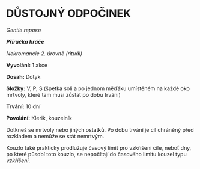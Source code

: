 # DŮSTOJNÝ ODPOČINEK

*Gentle repose*

***Příručka hráče***

*Nekromancie 2. úrovně (rituál)*

**Vyvolání:** 1 akce

**Dosah:** Dotyk

**Složky:** V, P, S (špetka soli a po jednom měďáku umístěném na každé oko mrtvoly, které tam musí zůstat po dobu trvání)

**Trvání:** 10 dní

**Povolání:** Klerik, kouzelník

Dotkneš se mrtvoly nebo jiných ostatků. Po dobu trvání je cíl chráněný před rozkladem a nemůže se stát nemrtvým. 

Kouzlo také prakticky prodlužuje časový limit pro vzkříšení cíle, neboť dny, po které působí toto kouzlo, se nepočítají do časového limitu kouzel typu *vzkříšení*.
